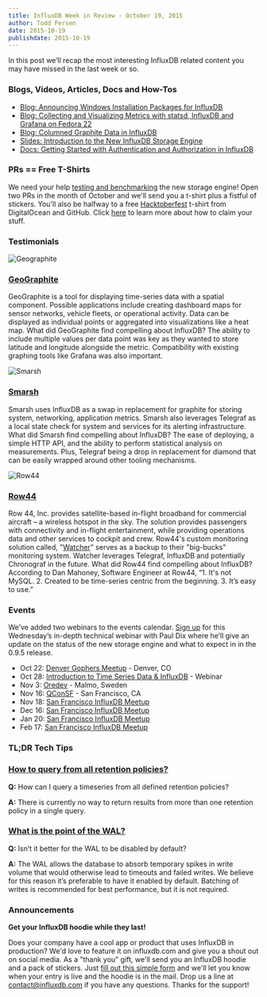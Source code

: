 ```yaml
---
title: InfluxDB Week in Review - October 19, 2015
author: Todd Persen
date: 2015-10-19
publishdate: 2015-10-19
---
```


In this post we’ll recap the most interesting InfluxDB related content you may have missed in the last week or so.

### Blogs, Videos, Articles, Docs and How-Tos

* [Blog: Announcing Windows Installation Packages for InfluxDB](https://influxdb.com/blog/2015/10/09/windows_installer_times_series_database.html)
* [Blog: Collecting and Visualizing Metrics with statsd, InfluxDB and Grafana on Fedora 22](http://www.schakko.de/2015/10/13/collecting-and-visualizing-metrics-with-statsd-influxdb-and-grafana-on-fedora-22/)
* [Blog: Columned Graphite Data in InfluxDB](http://roobert.github.io/2015/10/10/Columned-Graphite-Data-in-InfluxDB/)
* [Slides: Introduction to the New InfluxDB Storage Engine](https://speakerdeck.com/pauldix/influxdbs-new-storage-engine-the-time-structured-merge-tree)
* [Docs: Getting Started with Authentication and Authorization in InfluxDB](https://influxdb.com/docs/v0.9/administration/authentication_and_authorization.html)

### PRs == Free T-Shirts

We need your help [testing and benchmarking](https://influxdb.com/docs/v0.9/introduction/tsm_installation.html) the new storage engine! Open two PRs in the month of October and we'll send you a t-shirt plus a fistful of stickers. You'll also be halfway to a free [Hacktoberfest](https://hacktoberfest.digitalocean.com/) t-shirt from DigitalOcean and GitHub. Click [here](https://influxdb.com/blog/2015/10/05/digitalocean_hacktoberfest.html) to learn more about how to claim your stuff.

### Testimonials

![Geographite](/img/blog/geographite_logo.png)

### [GeoGraphite](http://www.geographite.com/)

GeoGraphite is a tool for displaying time-series data with a spatial component. Possible applications include creating dashboard maps for sensor networks, vehicle fleets, or operational activity. Data can be displayed as individual points or aggregated into visualizations like a heat map. What did GeoGraphite find compelling about InfluxDB? The ability to include multiple values per data point was key as they wanted to store latitude and longitude alongside the metric. Compatibility with existing graphing tools like Grafana was also important.

![Smarsh](/img/blog/smarsh_logo.png)

### [Smarsh](http://www.smarsh.com/)

Smarsh uses InfluxDB as a swap in replacement for graphite for storing system, networking, application metrics. Smarsh also leverages Telegraf as a local state check for system and services for its alerting infrastructure. What did Smarsh find compelling about InfluxDB? The ease of deploying, a simple HTTP API, and the ability to perform statistical analysis on measurements. Plus, Telegraf being a drop in replacement for diamond that can be easily wrapped around other tooling mechanisms.

![Row44](/img/blog/row44_logo.png)

### [Row44](http://www.geemedia.com/)

Row 44, Inc. provides satellite-based in-flight broadband for commercial aircraft – a wireless hotspot in the sky. The solution provides passengers with connectivity and in-flight entertainment, while providing operations data and other services to cockpit and crew. Row44's custom monitoring solution called, "[Watcher](https://github.com/catdude/watcher)" serves as a backup to their "big-bucks" monitoring system. Watcher leverages Telegraf, InfluxDB and potentially Chronograf in the future. What did Row44 find compelling about InfluxDB? According to Dan Mahoney, Software Engineer at Row44, “1. It's not MySQL. 2. Created to be time-series centric from the beginning. 3. It’s easy to use.”

### Events

We’ve added two webinars to the events calendar. [Sign up](http://marketing.influxdb.com/acton/form/16929/0005:d-0002/0/index.htm) for this Wednesday’s in-depth technical webinar with Paul Dix where he’ll give an update on the status of the new storage engine and what to expect in in the 0.9.5 release.

* Oct 22: [Denver Gophers Meetup](http://www.meetup.com/Denver-Go-Language-User-Group/events/225072795/) - Denver, CO
* Oct 28: [Introduction to Time Series Data & InfluxDB](http://marketing.influxdb.com/acton/form/16929/0006:d-0002/0/index.htm) - Webinar
* Nov 3: [Oredev](http://oredev.org/) - Malmo, Sweden
* Nov 16: [QConSF](https://qconsf.com/) - San Francisco, CA
* Nov 18: [San Francisco InfluxDB Meetup](http://www.meetup.com/San-Francisco-InfluxDB-Meetup/events/225732800/)
* Dec 16: [San Francisco InfluxDB Meetup](http://www.meetup.com/San-Francisco-InfluxDB-Meetup/events/225733155/)
* Jan 20: [San Francisco InfluxDB Meetup](http://www.meetup.com/San-Francisco-InfluxDB-Meetup/events/225733589/)
* Feb 17: [San Francisco InfluxDB Meetup](http://www.meetup.com/San-Francisco-InfluxDB-Meetup/events/225733782/)

### TL;DR Tech Tips

### [How to query from all retention policies?](https://groups.google.com/forum/#!topic/influxdb/Hcj9wBnXVLs)

**Q:** How can I query a timeseries from all defined retention policies?

**A:** There is currently no way to return results from more than one retention policy in a single query. 

 
### [What is the point of the WAL?](https://groups.google.com/forum/#!topic/influxdb/Gp8YoLfpLxg)

**Q:** Isn’t it better for the WAL to be disabled by default?

**A:** The WAL allows the database to absorb temporary spikes in write volume that would otherwise lead to timeouts and failed writes. We believe for this reason it’s preferable to have it enabled by default. Batching of writes is recommended for best performance, but it is not required.

### Announcements

**Get your InfluxDB hoodie while they last!**

Does your company have a cool app or product that uses InfluxDB in production? We'd love to feature it on influxdb.com and give you a shout out on social media. As a "thank you" gift, we'll send you an InfluxDB hoodie and a pack of stickers. Just [fill out this simple form](https://influxdb.com/testimonials/) and we'll let you know when your entry is live and the hoodie is in the mail. Drop us a line at contact@influxdb.com if you have any questions. Thanks for the support!
